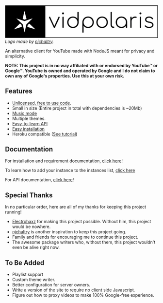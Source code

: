 ![vidpolaris](images/black_on_white.png)
*Logo made by [njchaltry](https://github.com/njchaltry).*

An alternative client for YouTube made with NodeJS meant for privacy and simplicity.

**NOTE: This project is in no way affiliated with or endorsed by YouTube™ or Google™. YouTube is owned and operated by Google and I do not claim to own any of Google's properties. Use this at your own risk.**

## Features
- [Unlicensed, free to use code](./LICENSE).
- Small in size (Entire project in total with dependencies is ~20Mb)
- [Music mode](https://vidpolaris.tube/music/)
- Multiple themes.
- [Easy-to-learn API](./docs/api/README.md)
- [Easy installation](./docs/startup/README.md)
- Heroku compatible ([See tutorial](./docs/heroku/README.md))

## Documentation 
For installation and requirement documentation, [click here](./docs/startup/README.md)!

To learn how to add your instance to the instances list, [click here](./docs/instances/README.md)

For API documentation, [click here](./docs/api/README.md)!

## Special Thanks
In no particular order, here are all of my thanks for keeping this project running!

- [Electrohaxz](http://electrohaxz.tk) for making this project possible. Without him, this project would be nowhere.
- [njchaltry](https://github.com/njchaltry) is another inspiration to keep this project going.
- Family and friends for encouraging me to continue this project.
- The awesome package writers who, without them, this project wouldn't even be alive right now.

## To Be Added
- Playlist support
- Custom theme writer.
- Better configuration for server owners.
- Write a version of the site to require no client side Javascript.
- Figure out how to proxy videos to make 100% Google-free experience.